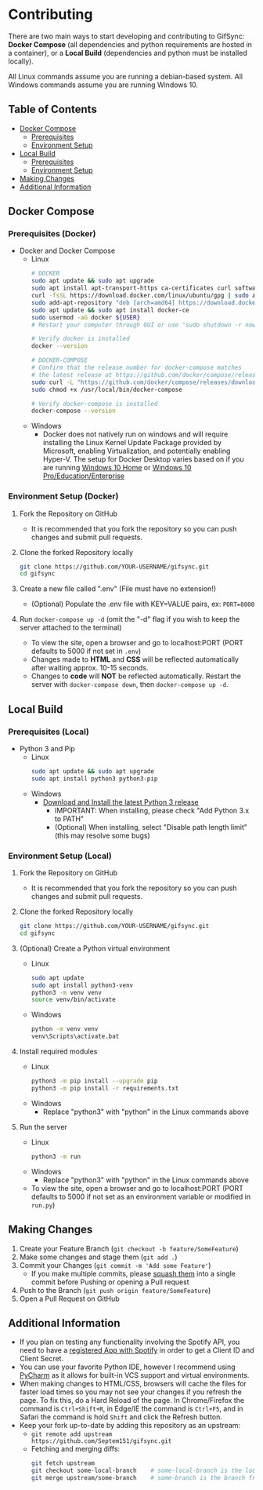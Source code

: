 # Contributing
There are two main ways to start developing and contributing to GifSync: **Docker Compose** (all dependencies and python
requirements are hosted in a container), or a **Local Build** (dependencies and python must be installed locally).

All Linux commands assume you are running a debian-based system. All Windows commands assume you are running Windows 10. 

<!-- TABLE OF CONTENTS -->
## Table of Contents

* [Docker Compose](#docker-compose)
  * [Prerequisites](#prerequisites-docker)
  * [Environment Setup](#environment-setup-docker)
* [Local Build](#local-build)
  * [Prerequisites](#prerequisites-local)
  * [Environment Setup](#environment-setup-local)
* [Making Changes](#making-changes)
* [Additional Information](#additional-information)

## Docker Compose
### Prerequisites (Docker)
* Docker and Docker Compose
  * Linux
    ```sh
    # DOCKER
    sudo apt update && sudo apt upgrade
    sudo apt install apt-transport-https ca-certificates curl software-properties-common
    curl -fsSL https://download.docker.com/linux/ubuntu/gpg | sudo apt-key add -
    sudo add-apt-repository "deb [arch=amd64] https://download.docker.com/linux/ubuntu $(lsb_release -cs) stable"
    sudo apt update && sudo apt install docker-ce
    sudo usermod -aG docker ${USER}
    # Restart your computer through GUI or use "sudo shutdown -r now"
    
    # Verify docker is installed
    docker --version
    
    # DOCKER-COMPOSE
    # Confirm that the release number for docker-compose matches
    # the latest release at https://github.com/docker/compose/releases
    sudo curl -L "https://github.com/docker/compose/releases/download/1.26.0/docker-compose-$(uname -s)-$(uname -m)" -o /usr/local/bin/docker-compose
    sudo chmod +x /usr/local/bin/docker-compose
    
    # Verify docker-compose is installed
    docker-compose --version
    ```
  * Windows
    * Docker does not natively run on windows and will require installing the Linux Kernel Update Package provided by
    Microsoft, enabling Virtualization, and potentially enabling Hyper-V.
    The setup for Docker Desktop varies based on if you are running [Windows 10 Home][docker-windows-home-url] or 
    [Windows 10 Pro/Education/Enterprise][docker-windows-url]
### Environment Setup (Docker)
1. Fork the Repository on GitHub
    * It is recommended that you fork the repository so you can push changes and submit pull requests.

2. Clone the forked Repository locally
    ```sh
    git clone https://github.com/YOUR-USERNAME/gifsync.git
    cd gifsync
    ```

3. Create a new file called ".env" (File must have no extension!)
    * (Optional) Populate the .env file with KEY=VALUE pairs, ex: `PORT=8000`

5. Run `docker-compose up -d` (omit the "-d" flag if you wish to keep the server attached to the terminal)
    * To view the site, open a browser and go to localhost:PORT (PORT defaults to 5000 if not set in `.env`)
    * Changes made to **HTML** and **CSS** will be reflected automatically after waiting approx. 10-15 seconds.
    * Changes to **code** will **NOT** be reflected automatically. Restart the server with `docker-compose down`, then 
    `docker-compose up -d`.

## Local Build
### Prerequisites (Local)
* Python 3 and Pip
    * Linux
        ```sh
        sudo apt update && sudo apt upgrade
        sudo apt install python3 python3-pip
        ```
    * Windows
        * [Download and Install the latest Python 3 release][windows-python-url]
            * IMPORTANT: When installing, please check "Add Python 3.x to PATH"
            * (Optional) When installing, select "Disable path length limit" (this may resolve some bugs)

### Environment Setup (Local)
 
1. Fork the Repository on GitHub
    * It is recommended that you fork the repository so you can push changes and submit pull requests.

2. Clone the forked Repository locally
    ```sh
    git clone https://github.com/YOUR-USERNAME/gifsync.git
    cd gifsync
    ```

3. (Optional) Create a Python virtual environment
    * Linux
        ```sh
        sudo apt update
        sudo apt install python3-venv
        python3 -m venv venv
        source venv/bin/activate
        ```
    * Windows
        ```sh
        python -m venv venv
        venv\Scripts\activate.bat
        ```

4. Install required modules
    * Linux
        ```sh
        python3 -m pip install --upgrade pip
        python3 -m pip install -r requirements.txt
        ```
    * Windows
        * Replace "python3" with "python" in the Linux commands above

6. Run the server
    * Linux
        ```sh
        python3 -m run
        ```
    * Windows
        * Replace "python3" with "python" in the Linux commands above
    * To view the site, open a browser and go to localhost:PORT (PORT defaults to 5000 if not set as an environment 
    variable or modified in `run.py`)

## Making Changes
1. Create your Feature Branch (`git checkout -b feature/SomeFeature`)
2. Make some changes and stage them (`git add .`)
3. Commit your Changes (`git commit -m 'Add some Feature'`)
    - If you make multiple commits, please [squash them][squash-url] into a single commit before Pushing or opening a Pull request
4. Push to the Branch (`git push origin feature/SomeFeature`)
5. Open a Pull Request on GitHub

## Additional Information
* If you plan on testing any functionality involving the Spotify API, you need to have a [registered App with Spotify][spotifydev-url] in order to get a Client ID and Client Secret.
* You can use your favorite Python IDE, however I recommend using [PyCharm][pycharm-url] as it allows for built-in VCS support and virtual environments.
* When making changes to HTML/CSS, browsers will cache the files for faster load times so you may not see your changes if you refresh the page. To fix this, do a Hard Reload of the page. In Chrome/Firefox the command is `Ctrl+Shift+R`, in Edge/IE the command is `Ctrl+F5`, and in Safari the command is hold `Shift` and click the Refresh button.
* Keep your fork up-to-date by adding this repository as an upstream:
    * `git remote add upstream https://github.com/Septem151/gifsync.git`
    * Fetching and merging diffs:
        ```sh
        git fetch upstream
        git checkout some-local-branch    # some-local-branch is the local branch you want to merge updates into
        git merge upstream/some-branch    # some-branch is the branch from this repository you want to merge updates from
        ```

[spotifydev-url]: https://developer.spotify.com/dashboard/login
[windows-python-url]: https://www.python.org/downloads/windows/
[squash-url]: https://stackoverflow.com/questions/5189560/squash-my-last-x-commits-together-using-git
[pycharm-url]: https://www.jetbrains.com/pycharm/
[docker-windows-home-url]: https://docs.docker.com/docker-for-windows/install-windows-home/
[docker-windows-url]: https://docs.docker.com/docker-for-windows/install/
